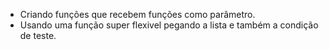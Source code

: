 * Criando funções que recebem funções como parâmetro.
* Usando uma função super flexivel pegando a lista e também a condição de teste.